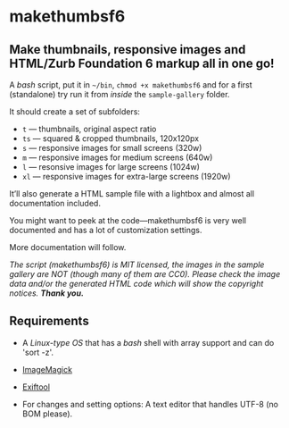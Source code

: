 # makethumbsf6

## Make thumbnails, responsive images and HTML/Zurb Foundation 6 markup all in one go!

A _bash_ script, put it in `~/bin`, `chmod +x makethumbsf6` and for a first (standalone) try run it from _inside_ the `sample-gallery` folder.

It should create a set of subfolders:

* `t` — thumbnails, original aspect ratio
* `ts` — squared & cropped thumbnails, 120x120px
* `s` — responsive images for small screens (320w)
* `m` — responsive images for medium screens (640w)
* `l` — resonsive images for large screens (1024w)
* `xl` — responsive images for extra-large screens (1920w)
  
It’ll also generate a HTML sample file with a lightbox and almost all documentation included.

You might want to peek at the code—makethumbsf6 is very well documented and has a lot of customization settings.

More documentation will follow.

_The script (makethumbsf6) is MIT licensed, the images in the sample gallery are NOT (though many of them are CC0). Please check the image data and/or the generated HTML code which will show the copyright notices. **Thank you.**_

## Requirements

* A _Linux-type OS_ that has a _bash_ shell with array support and can do 'sort -z'.
* [ImageMagick](https://www.imagemagick.org/)
* [Exiftool](http://www.sno.phy.queensu.ca/~phil/exiftool/)

* For changes and setting options: A text editor that handles UTF-8 (no BOM please).
